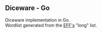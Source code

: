 ## Diceware - Go

Diceware implementation in Go.  
Wordlist generated from the [EFF's](https://www.eff.org/deeplinks/2016/07/new-wordlists-random-passphrases) "long" list.


